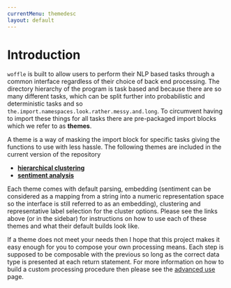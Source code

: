 ```yaml
---
currentMenu: themedesc
layout: default
---
```


# Introduction

`woffle` is built to allow users to perform their NLP based tasks through a
common interface regardless of their choice of back end processing. The
directory hierarchy of the program is task based and because there are so many
different tasks, which can be split further into probabilistic and deterministic
tasks and so `the.import.namespaces.look.rather.messy.and.long`. To circumvent
having to import these things for all tasks there are pre-packaged import blocks
which we refer to as **themes**.

A theme is a way of masking the import block for specific tasks giving the
functions to use with less hassle. The following themes are included in the
current version of the repository

- [**hierarchical clustering**](hcluster.html)
- [**sentiment analysis**](sentiment.html)


Each theme comes with default parsing, embedding (sentiment can be
considered as a mapping from a string into a numeric representation space so the
interface is still referred to as an embedding), clustering and representative
label selection for the cluster options. Please see the links above (or in the
sidebar) for instructions on how to use each of these themes and what their
default builds look like.

If a theme does not meet your needs then I hope that this project makes it easy
enough for you to compose your own processing means. Each step is supposed to be
composable with the previous so long as the correct data type is presented at
each return statement. For more information on how to build a custom processing
procedure then please see the [advanced use](advanced.html) page.
